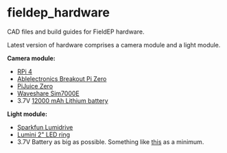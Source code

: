 # fieldep_hardware
CAD files and build guides for FieldEP hardware.

Latest version of hardware comprises a camera module and a light module.

**Camera module:**
* [RPi 4](https://thepihut.com/products/raspberry-pi-4-model-b?variant=31994565689406&currency=GBP&utm_medium=product_sync&utm_source=google&utm_content=sag_organic&utm_campaign=sag_organic&gclid=Cj0KCQjwqp-LBhDQARIsAO0a6aJ3-eRsvUKjcBT1Sl6JbVKJ5IVJRQNQ4zsPwrIjGK0_9DRzZ2UdX3kaAvDAEALw_wcB)
* [Ablelectronics Breakout Pi Zero](https://www.abelectronics.co.uk/p/68/breakout-pi-zero)
* [PiJuice Zero](https://uk.pi-supply.com/products/pijuice-zero)
* [Waveshare Sim7000E](https://www.unmannedtechshop.co.uk/product/nb-iot-emtc-edge-gprs-gnss-hat-for-raspberry-pi/)
* 3.7V [12000 mAh Lithium battery](https://uk.pi-supply.com/products/pijuice-12000mah-battery)

**Light module:**
* [Sparkfun Lumidrive](https://coolcomponents.co.uk/products/lumidrive-led-driver)
* [Lumini 2" LED ring](https://coolcomponents.co.uk/products/lumini-led-ring-2-inch-40-x-apa102-2020?_pos=3&_sid=d6814a536&_ss=r)
* 3.7V Battery as big as possible. Something like [this](https://uk.pi-supply.com/products/lithium-ion-battery-pack-3-7v-4400mah) as a minimum.
